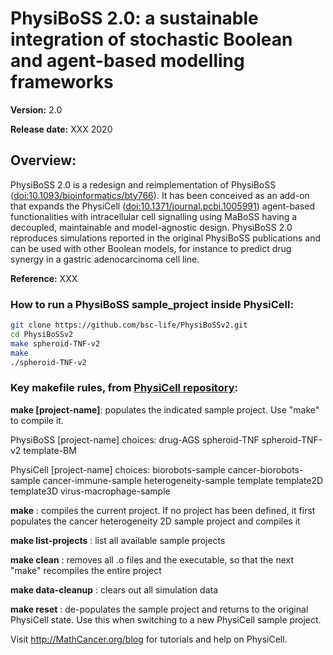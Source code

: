 # PhysiBoSS 2.0: a sustainable integration of stochastic Boolean and agent-based modelling frameworks

**Version:** 2.0

**Release date:** XXX 2020

## Overview: 
PhysiBoSS 2.0 is a redesign and reimplementation of PhysiBoSS ([doi:10.1093/bioinformatics/bty766](https://doi.org/10.1093/bioinformatics/bty766)). It has been conceived as an add-on that expands the PhysiCell ([doi:10.1371/journal.pcbi.1005991](https://dx.doi.org/10.1371/journal.pcbi.1005991)) agent-based functionalities with intracellular cell signalling using MaBoSS having a decoupled, maintainable and model-agnostic design. PhysiBoSS 2.0 reproduces simulations reported in the original PhysiBoSS publications and can be used with other Boolean models, for instance to predict drug synergy in a gastric adenocarcinoma cell line.

**Reference:** XXX

### How to run a PhysiBoSS sample_project inside PhysiCell:
~~~bash
git clone https://github.com/bsc-life/PhysiBoSSv2.git
cd PhysiBoSSv2
make spheroid-TNF-v2
make 
./spheroid-TNF-v2
~~~

### Key makefile rules, from [PhysiCell repository](https://github.com/MathCancer/PhysiCell):

**make \[project-name\]**: populates the indicated sample project. 
                     Use "make" to compile it. 

  PhysiBoSS \[project-name\] choices:
    drug-AGS
    spheroid-TNF
    spheroid-TNF-v2
    template-BM
    
  PhysiCell \[project-name\] choices:
    biorobots-sample
    cancer-biorobots-sample
    cancer-immune-sample 
    heterogeneity-sample
    template
    template2D 
    template3D
    virus-macrophage-sample

**make**               : compiles the current project. If no 
                     project has been defined, it first 
                     populates the cancer heterogeneity 2D 
                     sample project and compiles it 

**make list-projects** : list all available sample projects 

**make clean**         : removes all .o files and the executable, so that the next "make" recompiles the entire project 

**make data-cleanup**  : clears out all simulation data 

**make reset**         : de-populates the sample project and returns to the original PhysiCell state. Use this when switching to a new PhysiCell sample project. 

Visit http://MathCancer.org/blog for tutorials and help on PhysiCell.

